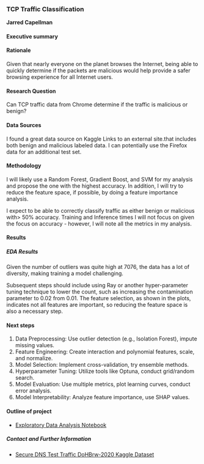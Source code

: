 ### TCP Traffic Classification

**Jarred Capellman**

#### Executive summary

#### Rationale
Given that nearly everyone on the planet browses the Internet, being able to quickly determine if the packets are malicious would help provide a safer browsing experience for all Internet users.

#### Research Question
Can TCP traffic data from Chrome determine if the traffic is malicious or benign? 

#### Data Sources
I found a great data source on Kaggle Links to an external site.that includes both benign and malicious labeled data. I can potentially use the Firefox data for an additional test set.

#### Methodology
I will likely use a Random Forest, Gradient Boost, and SVM for my analysis and propose the one with the highest accuracy.  In addition, I will try to reduce the feature space, if possible, by doing a feature importance analysis.

I expect to be able to correctly classify traffic as either benign or malicious with> 50% accuracy. Training and Inference times I will not focus on given the focus on accuracy - however, I will note all the metrics in my analysis.

#### Results
##### EDA Results
Given the number of outliers was quite high at 7076, the data has a lot of diversity, making training a model challenging.

Subsequent steps should include using Ray or another hyper-parameter tuning technique to lower the count, such as increasing the contamination parameter to 0.02 from 0.01. The feature selection, as shown in the plots, indicates not all features are important, so reducing the feature space is also a necessary step.

#### Next steps
1. Data Preprocessing: Use outlier detection (e.g., Isolation Forest), impute missing values.
2. Feature Engineering: Create interaction and polynomial features, scale, and normalize.
3. Model Selection: Implement cross-validation, try ensemble methods.
4. Hyperparameter Tuning: Utilize tools like Optuna, conduct grid/random search.
5. Model Evaluation: Use multiple metrics, plot learning curves, conduct error analysis.
6. Model Interpretability: Analyze feature importance, use SHAP values.

#### Outline of project

- [Exploratory Data Analysis Notebook](https://github.com/jcapellman/uc-berkeley-notebooks/blob/main/Capstone_Project/CapstoneProject_eda.ipynb)


##### Contact and Further Information
- [Secure DNS Test Traffic DoHBrw-2020 Kaggle Dataset](https://www.kaggle.com/datasets/peterfriedrich1/dns-test-traffic-dohbrw2020?resource=download)